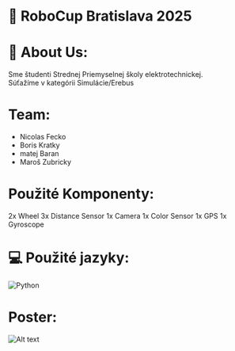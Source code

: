 # 🤖 RoboCup Bratislava 2025

# 💫 About Us:
Sme študenti Strednej Priemyselnej školy elektrotechnickej. <br>
Súťažíme v kategórii Simulácie/Erebus

# Team:
- Nicolas Fecko
- Boris Kratky
- matej Baran
- Maroš Zubricky

# Použité Komponenty:
2x Wheel
3x Distance Sensor
1x Camera
1x Color Sensor
1x GPS
1x Gyroscope

# 💻 Použité jazyky:
![Python](https://img.shields.io/badge/python-3670A0?style=for-the-badge&logo=python&logoColor=ffdd54)

# Poster:
![Alt text](ForzaSPŠE_Poster.png)

